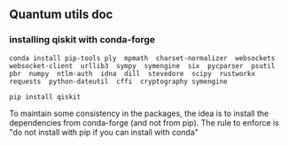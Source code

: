 ## Quantum utils doc

### installing qiskit with conda-forge

```
conda install pip-tools ply  mpmath  charset-normalizer  websockets  websocket-client  urllib3  sympy  symengine  six  pycparser  psutil  pbr  numpy  ntlm-auth  idna  dill  stevedore  scipy  rustworkx  requests  python-dateutil  cffi  cryptography symengine

pip install qiskit
```

To maintain some consistency in the packages, the idea is to install the dependencies from conda-forge (and not from pip). The rule to enforce is "do not install with pip if you can install with conda"
